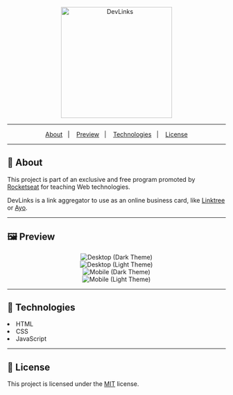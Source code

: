 <div align="center">
	<p>
		<a target="_blank" href="https://github.com/Fastxyz/rocketseat-devlinks" title="DevLinks">
			<img src="https://i.imgur.com/uyjIoIK.png" width="256" alt="DevLinks" draggable="false">
		</a>
	</p>
</div>

<hr>

<p align="center">
	<a href="#-about">About</a>&nbsp;&nbsp;&nbsp;|&nbsp;&nbsp;&nbsp;
  	<a href="#-preview">Preview</a>&nbsp;&nbsp;&nbsp;|&nbsp;&nbsp;&nbsp;
  	<a href="#-technologies">Technologies</a>&nbsp;&nbsp;&nbsp;|&nbsp;&nbsp;&nbsp;
  	<a href="#-license">License</a>
</p>

<hr>

## **📙 About**

This project is part of an exclusive and free program promoted by <a href="https://rocketseat.com.br" target="_blank">Rocketseat</a> for teaching Web technologies.

DevLinks is a link aggregator to use as an online business card, like <a href="https://linktr.ee" target="_blank">Linktree</a> or <a href="https://ayo.so" target="_blank">Ayo</a>.

<hr>

## **🖼 Preview**

<div align="center">
<img src="https://i.imgur.com/YbbXbQu.png" alt="Desktop (Dark Theme)" draggable="false">

<br>

<img src="https://i.imgur.com/13FzNRI.png" alt="Desktop (Light Theme)" draggable="false">

<br>

<img src="https://i.imgur.com/Gb7YZE2.png" alt="Mobile (Dark Theme)" draggable="false">

<br>

<img src="https://i.imgur.com/tF8lhHi.png" alt="Mobile (Light Theme)" draggable="false">
</div>

<hr>

## **🚀 Technologies**

<li>HTML</li>
<li>CSS</li>
<li>JavaScript</li>

<hr>

## **📝 License**

This project is licensed under the <a href="./LICENSE" target="blank">MIT</a> license.